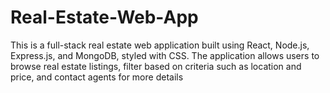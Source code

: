 # Real-Estate-Web-App
This is a full-stack real estate web application built using React, Node.js, Express.js, and MongoDB, styled with CSS. The application allows users to browse real estate listings, filter based on criteria such as location and price, and contact agents for more details
